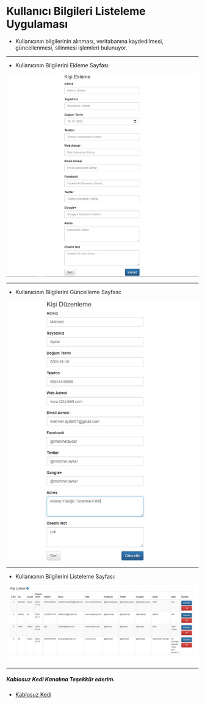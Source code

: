 # Kullanıcı Bilgileri Listeleme Uygulaması

- Kullanıcının bilgilerinin alınması, veritabanına kaydedilmesi, güncellenmesi, silinmesi işlemleri bulunuyor.

***
- Kullanıcının Bilgilerini Ekleme Sayfası:

![Kisi Ekle](./img/KisiEkle.JPG)

***

- Kullanıcının Bilgilerini Güncelleme Sayfası:

![Kisi Guncelle](./img/KisiGuncelle.JPG)

***

- Kullanıcının Bilgilerini Listeleme Sayfası:

![Kisi Guncelle](./img/KisiListesi.JPG)

***

##### Kablosuz Kedi Kanalına Teşekkür ederim.
- [Kablosuz Kedi](https://www.youtube.com/@kablosuzkedi/playlists)